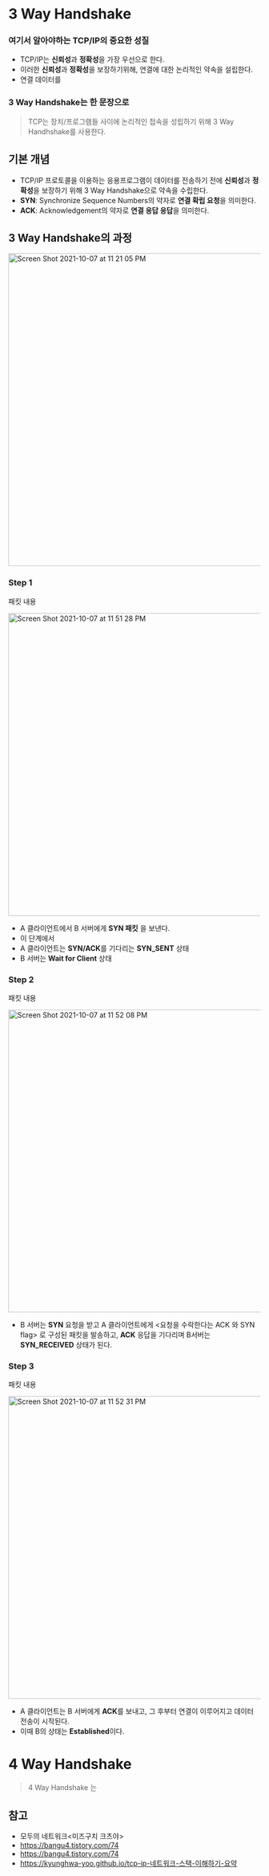 # 3 Way Handshake

### 여기서 알아야하는 TCP/IP의 중요한 성질
  - TCP/IP는 **신뢰성**과 **정확성**을 가장 우선으로 한다.
  - 이러한 **신뢰성**과 **정확성**을 보장하기위해, 연결에 대한 논리적인 약속을 설립한다.
  - 연결 데이터를 

### 3 Way Handshake는 한 문장으로
  > TCP는 장치/프로그램들 사이에 논리적인 접속을 성립하기 위해 3 Way Handhshake를 사용한다.

## 기본 개념
  * TCP/IP 프로토콜을 이용하는 응용프로그램이 데이터를 전송하기 전에 **신뢰성**과 **정확성**을 보장하기 위해 3 Way Handshake으로 약속을 수립한다.
  * **SYN**: Synchronize Sequence Numbers의 약자로 **연결 확립 요청**을 의미한다.
  * **ACK**: Acknowledgement의 약자로 **연결 응답 응답**을 의미한다.
  
## 3 Way Handshake의 과정

<img width="623" alt="Screen Shot 2021-10-07 at 11 21 05 PM" src="https://user-images.githubusercontent.com/33091784/136404085-9bad914c-4619-4a8b-ade1-809d383c8b8d.png">

### Step 1
패킷 내용

<img width="603" alt="Screen Shot 2021-10-07 at 11 51 28 PM" src="https://user-images.githubusercontent.com/33091784/136409627-9a272256-c972-41b7-a779-83f6e60a7741.png">

  - A 클라이언트에서 B 서버에게 **SYN 패킷** 을 보낸다.
  - 이 단계에서
  - A 클라이언트는 **SYN/ACK**를 기다리는 **SYN_SENT** 상태
  - B 서버는 **Wait for Client** 상태

### Step 2

패킷 내용

<img width="603" alt="Screen Shot 2021-10-07 at 11 52 08 PM" src="https://user-images.githubusercontent.com/33091784/136409740-be8c0f54-f1ef-45a2-ba5a-b0171629292d.png">

  - B 서버는 **SYN** 요청을 받고 A 클라이언트에게 <요청을 수락한다는 ACK 와 SYN flag> 로 구성된 패킷을 발송하고,
 **ACK** 응답을 기다리며 B서버는 **SYN_RECEIVED** 상태가 된다.

### Step 3

패킷 내용

<img width="603" alt="Screen Shot 2021-10-07 at 11 52 31 PM" src="https://user-images.githubusercontent.com/33091784/136409779-40e892ab-c56f-4f90-91e1-0e8ac83ec761.png">

  - A 클라이언트는 B 서버에게 **ACK**를 보내고, 그 후부터 연결이 이루어지고 데이터 전송이 시작된다.
  - 이때 B의 상태는 **Established**이다.

# 4 Way Handshake
  > 4 Way Handshake 는 

## 참고
- 모두의 네트워크<미즈구치 크츠야>
- https://bangu4.tistory.com/74
- https://bangu4.tistory.com/74
- https://kyunghwa-yoo.github.io/tcp-ip-네트워크-스택-이해하기-요약
  


